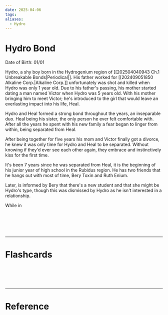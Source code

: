 ```yaml
---
date: 2025-04-06
tags: 
aliases:
  - Hydro
---
```

# Hydro Bond

Date of Birth: 01/01

Hydro, a shy boy born in the Hydrogenium region of [[202504040943 Ch.1 Unbreakable Bonds|Periodical]]. His father worked for [[202409051850 Alkaline Corp.|Alkaline Corp.]] unfortunately was shot and killed when Hydro was only 1 year old. Due to his father's passing, his mother started dating a man named Victor when Hydro was 5 years old. With his mother bringing him to meet Victor; he's introduced to the girl that would leave an everlasting impact into his life, Heal.

Hydro and Heal formed a strong bond throughout the years, an inseparable duo. Heal being his sister, the only person he ever felt comfortable with. After all the years he spent with his new family a fear began to linger from within, being separated from Heal.

After being together for five years his mom and Victor finally got a divorce, he knew it was only time for Hydro and Heal to be separated. Without knowing if they'd ever see each other again, they embrace and instinctively kiss for the first time.

It's been 7 years since he was separated from Heal, it is the beginning of his junior year of high school in the Rubidus region. He has two friends that he hangs out with most of time, Bery Toxin and Ruth Enium.

Later, is informed by Bery that there's a new student and that she might be Hydro's type, though this was dismissed by Hydro as he isn't interested in a relationship.

While in 

# ‌
---
# Flashcards


# ‌
---
# Reference
